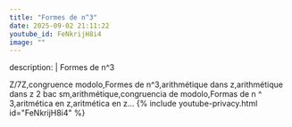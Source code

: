 ```yaml
---
title: "Formes de n^3"
date: 2025-09-02 21:11:22 
youtube_id: FeNkrijH8i4
image: ""
---
```

description: |
  Formes de n^3
  
  
  Z/7Z,congruence modolo,Formes de n^3,arithmétique dans z,arithmétique dans z 2 bac sm,arithmétique,congruencia de modolo,Formas de n ^ 3,aritmética en z,aritmética en z...
{% include youtube-privacy.html id="FeNkrijH8i4" %}
